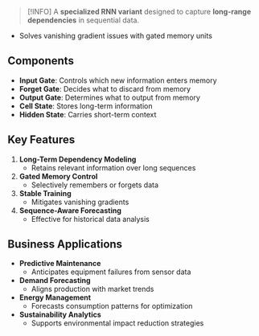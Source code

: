 
> [!INFO]
> A **specialized RNN variant** designed to capture **long-range dependencies** in sequential data.

- Solves vanishing gradient issues with gated memory units
## Components

- **Input Gate**: Controls which new information enters memory
- **Forget Gate**: Decides what to discard from memory
- **Output Gate**: Determines what to output from memory
- **Cell State**: Stores long-term information
- **Hidden State**: Carries short-term context
## Key Features

1. **Long-Term Dependency Modeling**
	- Retains relevant information over long sequences
2. **Gated Memory Control**
	- Selectively remembers or forgets data
3. **Stable Training**
	- Mitigates vanishing gradients
4. **Sequence-Aware Forecasting**
	- Effective for historical data analysis
## Business Applications

- **Predictive Maintenance**
	- Anticipates equipment failures from sensor data
- **Demand Forecasting**
	- Aligns production with market trends
- **Energy Management**
	- Forecasts consumption patterns for optimization
- **Sustainability Analytics**
	- Supports environmental impact reduction strategies